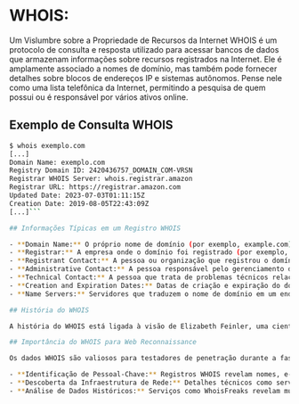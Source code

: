# WHOIS: 
Um Vislumbre sobre a Propriedade de Recursos da Internet  WHOIS é um protocolo de consulta e resposta utilizado para acessar bancos de dados que armazenam informações sobre recursos registrados na Internet. Ele é amplamente associado a nomes de domínio, mas também pode fornecer detalhes sobre blocos de endereços IP e sistemas autônomos. Pense nele como uma lista telefônica da Internet, permitindo a pesquisa de quem possui ou é responsável por vários ativos online.  
## Exemplo de Consulta WHOIS  

```bash 
$ whois exemplo.com  
[...] 
Domain Name: exemplo.com 
Registry Domain ID: 2420436757_DOMAIN_COM-VRSN 
Registrar WHOIS Server: whois.registrar.amazon 
Registrar URL: https://registrar.amazon.com 
Updated Date: 2023-07-03T01:11:15Z 
Creation Date: 2019-08-05T22:43:09Z 
[...]```

## Informações Típicas em um Registro WHOIS

- **Domain Name:** O próprio nome de domínio (por exemplo, example.com)
- **Registrar:** A empresa onde o domínio foi registrado (por exemplo, GoDaddy, Namecheap)
- **Registrant Contact:** A pessoa ou organização que registrou o domínio
- **Administrative Contact:** A pessoa responsável pelo gerenciamento do domínio
- **Technical Contact:** A pessoa que trata de problemas técnicos relacionados ao domínio
- **Creation and Expiration Dates:** Datas de criação e expiração do domínio
- **Name Servers:** Servidores que traduzem o nome de domínio em um endereço IP

## História do WHOIS

A história do WHOIS está ligada à visão de Elizabeth Feinler, uma cientista da computação fundamental na formação da Internet. Nos anos 1970, Feinler e sua equipe do Network Information Center (NIC) do Stanford Research Institute criaram o diretório WHOIS para rastrear e gerenciar os recursos de rede na ARPANET, a precursora da Internet moderna.

## Importância do WHOIS para Web Reconnaissance

Os dados WHOIS são valiosos para testadores de penetração durante a fase de reconhecimento:

- **Identificação de Pessoal-Chave:** Registros WHOIS revelam nomes, e-mails e telefones de quem gerencia o domínio, úteis para ataques de engenharia social ou phishing.
- **Descoberta da Infraestrutura de Rede:** Detalhes técnicos como servidores de nomes e endereços IP ajudam a identificar possíveis pontos de entrada ou configurações incorretas.
- **Análise de Dados Históricos:** Serviços como WhoisFreaks revelam mudanças na propriedade e detalhes técnicos ao longo do tempo, úteis para entender a evolução da presença digital do alvo.